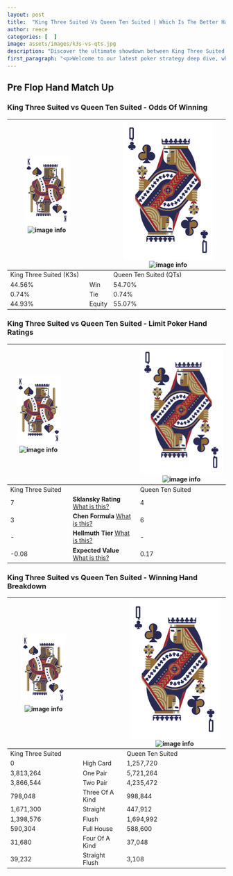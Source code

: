 ```yaml
---
layout: post
title:  "King Three Suited Vs Queen Ten Suited | Which Is The Better Hand In Poker? A Complete Guide"
author: reece
categories: [  ]
image: assets/images/k3s-vs-qts.jpg
description: "Discover the ultimate showdown between King Three Suited and Queen Ten Suited in poker! Uncover the odds, strategies, and scenarios where one hand triumphs over the other. Get ready to up your poker game with this thrilling analysis."
first_paragraph: "<p>Welcome to our latest poker strategy deep dive, where we're pitting two distinct hands against each other in a high-stakes showdown: King Three Suited vs Queen Ten Suited.</p><p>In the dynamic world of poker, every decision counts, and knowing which hand holds the upper hand is key to your success at the table.</p><p>In this article, we'll dissect these two hands, explore the scenarios where one dominates the other, and equip you with the knowledge to make strategic choices that can tip the odds in your favor.</p><p>Get ready to unravel the intriguing dynamics of these poker hands and elevate your game to new heights.</p>"
---
```




[comment]: # (sp0)

## Pre Flop Hand Match Up

<div class="table hand-ratings" markdown="1"> 



### King Three Suited vs Queen Ten Suited - Odds Of Winning


    
| ![image info](assets/images/hand1/K.png) ![image info](assets/images/hand1/3s.png) |  | ![image info](assets/images/hand2/Q.png) ![image info](assets/images/hand2/Ts.png) |
| -------- | -------- | -------- |
| King Three Suited (K3s) |  | Queen Ten Suited (QTs) |
| 44.56% | Win | 54.70% |
| 0.74% | Tie | 0.74% |
| 44.93% | Equity | 55.07% |




[comment]: # (sp1)



### King Three Suited vs Queen Ten Suited - Limit Poker Hand Ratings


    
| ![image info](assets/images/hand1/K.png) ![image info](assets/images/hand1/3s.png) |  | ![image info](assets/images/hand2/Q.png) ![image info](assets/images/hand2/Ts.png) |
| -------- | -------- | -------- |
| King Three Suited |  | Queen Ten Suited |
| 7 | **Sklansky Rating** [What is this?](/sklansky-rating-explained) | 4 |
| 3 | **Chen Formula** [What is this?](/chen-formula-explained) | 6 |
| - | **Hellmuth Tier** [What is this?](/Hellmuth-tier-explained) | - |
| -0.08 | **Expected Value** [What is this?](/expected-value-explained) | 0.17 |




[comment]: # (sp2)



### King Three Suited vs Queen Ten Suited - Winning Hand Breakdown


    
| ![image info](assets/images/hand1/K.png) ![image info](assets/images/hand1/3s.png) |  | ![image info](assets/images/hand2/Q.png) ![image info](assets/images/hand2/Ts.png) |
| -------- | -------- | -------- |
| King Three Suited |  | Queen Ten Suited |
| 0 | High Card | 1,257,720 |
| 3,813,264 | One Pair | 5,721,264 |
| 3,866,544 | Two Pair | 4,235,472 |
| 798,048 | Three Of A Kind | 998,844 |
| 1,671,300 | Straight | 447,912 |
| 1,398,576 | Flush | 1,694,992 |
| 590,304 | Full House | 588,600 |
| 31,680 | Four Of A Kind | 37,048 |
| 39,232 | Straight Flush | 3,108 |




[comment]: # (sp3)



</div>

[comment]: # (sp4)



[comment]: # (sp5)

